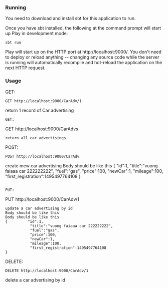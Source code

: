 

### Running

You need to download and install sbt for this application to run.

Once you have sbt installed, the following at the command prompt will start up Play in development mode:

```
sbt run
```

Play will start up on the HTTP port at http://localhost:9000/.   You don't need to deploy or reload anything -- changing any source code while the server is running will automatically recompile and hot-reload the application on the next HTTP request. 

### Usage
GET:
```
GET http://localhost:9000/CarAdv/1
```
return 1 record of Car advertising

```
GET:
```
GET http://localhost:9000/CarAdvs
```
return all car advertisings

```

POST:
```
POST http://localhost:9000/CarAdv
```
create mew car advertising
Body should be like this 
{         "id":1,
           "title":"vuong faiaaa car 222222222",
           "fuel":"gas",
           "price":100,
           "newCar":1,
           "mileage":100,
           "first_registration":1495497764108
}

```

PUT:
```
PUT http://localhost:9000/CarAdv/1
```
update a car advertising by id
Body should be like this 
Body should be like this 
{         "id":1,
           "title":"vuong faiaaa car 222222222",
           "fuel":"gas",
           "price":100,
           "newCar":1,
           "mileage":100,
           "first_registration":1495497764108
}

```
DELETE:
```
DELETE http://localhost:9000/CarAdv/1
```
delete a car advertising by id

```
